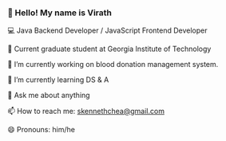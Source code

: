 ### 👋 Hello! My name is Virath
 
<!--
**vkchea/vkchea** is a ✨ _special_ ✨ repository because its `README.md` (this file) appears on your GitHub profile.
-->

💻 Java Backend Developer / JavaScript Frontend Developer

🏫 Current graduate student at Georgia Institute of Technology

🔭 I’m currently working on blood donation management system.

🌱 I’m currently learning DS & A

💬 Ask me about anything

📫 How to reach me: skennethchea@gmail.com

😄 Pronouns: him/he
